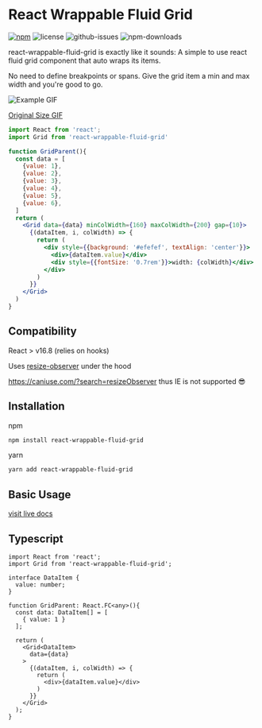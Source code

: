 # React Wrappable Fluid Grid

[![npm](https://img.shields.io/npm/v/react-wrappable-fluid-grid.svg)](https://www.npmjs.com/package/react-wrappable-fluid-grid) ![license](https://img.shields.io/npm/l/react-wrappable-fluid-grid.svg) ![github-issues](https://img.shields.io/github/issues/gone369/react-wrappable-fluid-grid.svg) ![npm-downloads](https://img.shields.io/npm/dt/react-wrappable-fluid-grid.svg)


react-wrappable-fluid-grid is exactly like it sounds: A simple to use react fluid grid component that auto wraps its items.

No need to define breakpoints or spans. Give the grid item a min and max width and you're good to go.

![Example GIF](https://i.imgur.com/rnGDjPY.gif)  

[Original Size GIF](https://i.imgur.com/i0hft6t.gifv)

```jsx
import React from 'react';
import Grid from 'react-wrappable-fluid-grid'

function GridParent(){
  const data = [
    {value: 1},
    {value: 2},
    {value: 3},
    {value: 4},
    {value: 5},
    {value: 6},
  ]
  return (
    <Grid data={data} minColWidth={160} maxColWidth={200} gap={10}>
      {(dataItem, i, colWidth) => {
        return (
          <div style={{background: '#efefef', textAlign: 'center'}}>
            <div>{dataItem.value}</div>
            <div style={{fontSize: '0.7rem'}}>width: {colWidth}</div>
          </div>
        )
      }}
    </Grid>
  )
}
```



## Compatibility

React > v16.8  (relies on hooks)

Uses [resize-observer](https://developer.mozilla.org/en-US/docs/Web/API/ResizeObserver) under the hood  

https://caniuse.com/?search=resizeObserver
thus IE is not supported :sunglasses:

## Installation

npm
```bash
npm install react-wrappable-fluid-grid
```
yarn
```bash
yarn add react-wrappable-fluid-grid
```

## Basic Usage

[visit live docs](https://react-wrappable-fluid-grid.vercel.app/)


## Typescript

```tsx
import React from 'react';
import Grid from 'react-wrappable-fluid-grid';

interface DataItem {
  value: number;
}

function GridParent: React.FC<any>(){
  const data: DataItem[] = [
    { value: 1 }
  ];

  return (
    <Grid<DataItem>
      data={data}
    >
      {(dataItem, i, colWidth) => {
        return (
          <div>{dataItem.value}</div>
        )
      }}
    </Grid>
  );
}

```



